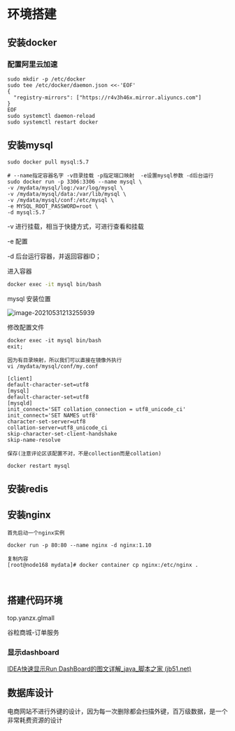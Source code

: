 # 环境搭建

## 安装docker

### 配置阿里云加速

```shell
sudo mkdir -p /etc/docker
sudo tee /etc/docker/daemon.json <<-'EOF'
{
  "registry-mirrors": ["https://r4v3h46x.mirror.aliyuncs.com"]
}
EOF
sudo systemctl daemon-reload
sudo systemctl restart docker
```

## 安装mysql

```shell
sudo docker pull mysql:5.7

# --name指定容器名字 -v目录挂载 -p指定端口映射  -e设置mysql参数 -d后台运行
sudo docker run -p 3306:3306 --name mysql \
-v /mydata/mysql/log:/var/log/mysql \
-v /mydata/mysql/data:/var/lib/mysql \
-v /mydata/mysql/conf:/etc/mysql \
-e MYSQL_ROOT_PASSWORD=root \
-d mysql:5.7
```

-v 进行挂载，相当于快捷方式，可进行查看和挂载

-e 配置

-d 后台运行容器，并返回容器ID；

进入容器

```bash
docker exec -it mysql bin/bash
```

mysql 安装位置

![image-20210531213255939](https://cdn.jsdelivr.net/gh/yanzhenxing123/blogImg@master/typora202105/31/213257-654164.png)

修改配置文件

```shell
docker exec -it mysql bin/bash
exit;

因为有目录映射，所以我们可以直接在镜像外执行
vi /mydata/mysql/conf/my.conf 

[client]
default-character-set=utf8
[mysql]
default-character-set=utf8
[mysqld]
init_connect='SET collation_connection = utf8_unicode_ci'
init_connect='SET NAMES utf8'
character-set-server=utf8
collation-server=utf8_unicode_ci
skip-character-set-client-handshake
skip-name-resolve

保存(注意评论区该配置不对，不是collection而是collation)

docker restart mysql

```



## 安装redis





## 安装nginx

```shell
首先启动一个nginx实例

docker run -p 80:80 --name nginx -d nginx:1.10

复制内容
[root@node168 mydata]# docker container cp nginx:/etc/nginx .



```





## 搭建代码环境

top.yanzx.glmall

谷粒商城-订单服务



### 显示dashboard

[IDEA快速显示Run DashBoard的图文详解_java_脚本之家 (jb51.net)](https://www.jb51.net/article/201751.htm)



## 数据库设计

电商网站不进行外键的设计，因为每一次删除都会扫描外键，百万级数据，是一个非常耗费资源的设计